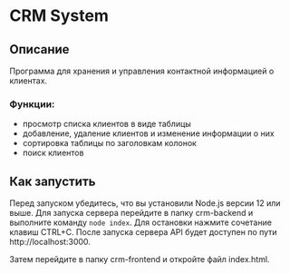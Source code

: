 # CRM System

## Описание

Программа для хранения и управления контактной информацией о клиентах.

### Функции:
- просмотр списка клиентов в виде таблицы
- добавление, удаление клиентов и изменение информации о них
- сортировка таблицы по заголовкам колонок
- поиск клиентов

## Как запустить

Перед запуском убедитесь, что вы установили Node.js версии 12 или выше.
Для запуска сервера перейдите в папку crm-backend и выполните команду `node index`. Для остановки нажмите сочетание клавиш CTRL+C.
После запуска сервера API будет доступен по пути http://localhost:3000.

Затем перейдите в папку crm-frontend и откройте файл index.html.
